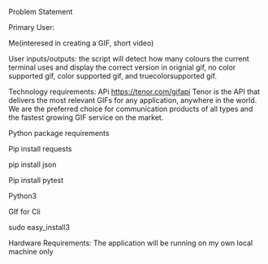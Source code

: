 Problem Statement

Primary User:

Me(interesed in creating a GIF, short video)


User inputs/outputs: the script will detect how many colours the current terminal uses and display the correct version in orignial gif, no color supported gif, color supported gif, and truecolorsupported gif. 

Technology requirements:
APi 
 https://tenor.com/gifapi 
 Tenor is the API that delivers the most relevant GIFs for any application, anywhere in the world. We are the preferred choice for communication products of all types and the fastest growing GIF service on the market.

Python package requirements

Pip install requests

pip install json

Pip install pytest

Python3 

GIf for Cli

sudo easy_install3 


Hardware Requirements:
The application will be running on my own local machine only
